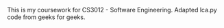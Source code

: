 This is my coursework for CS3012 - Software Engineering. 
Adapted lca.py code from geeks for geeks. 
